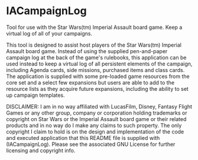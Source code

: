 # IACampaignLog
Tool for use with the Star Wars(tm) Imperial Assault board game. Keep a virtual log of all of your campaigns.

This tool is designed to assist host players of the Star Wars(tm) Imperial Assault board game.
Instead of using the supplied pen-and-paper campaign log at the back of the game's rulebooks,
this application can be used instead to keep a virtual log of all persistent elements of the campaign,
including Agenda cards, side missions, purchased items and class cards.
The application is supplied with some pre-loaded game resources from the core set and a select few expansions
but users are able to add to the resource lists as they acquire future expansions, including the ability to set up
campaign templates.

DISCLAIMER:
I am in no way affiliated with LucasFilm, Disney, Fantasy Flight Games or any other group, company or corporation
holding trademarks or copyright on Star Wars or the Imperial Assault board game or their related products and
in no way do I make any claims to such property.
The only copyright I claim to hold is on the design and implementation of the code and executed application that this
README file is supplied with (IACampaignLog). Please see the associated GNU License for further licensing and copyright info.
